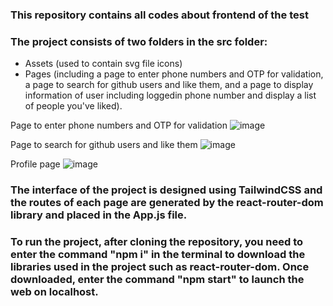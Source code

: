 ### This repository contains all codes about frontend of the test

### The project consists of two folders in the src folder:
+ Assets (used to contain svg file icons)
+ Pages (including a page to enter phone numbers and OTP for validation, a page to search for github users and like them, and a page to display information of user including loggedin phone number and display a list of people you've liked). 

Page to enter phone numbers and OTP for validation
![image](https://user-images.githubusercontent.com/61352012/218246818-9b8940d0-4a58-420e-b69c-f9bfaa9d6497.png)

Page to search for github users and like them
![image](https://user-images.githubusercontent.com/61352012/218247413-3bcaa587-d86f-4eca-8737-26b4a7123df0.png)

Profile page
![image](https://user-images.githubusercontent.com/61352012/218247504-201c2617-7035-4927-a461-383382efb511.png)

### The interface of the project is designed using TailwindCSS and the routes of each page are generated by the react-router-dom library and placed in the App.js file.

### To run the project, after cloning the repository, you need to enter the command "npm i" in the terminal to download the libraries used in the project such as react-router-dom. Once downloaded, enter the command "npm start" to launch the web on localhost.
